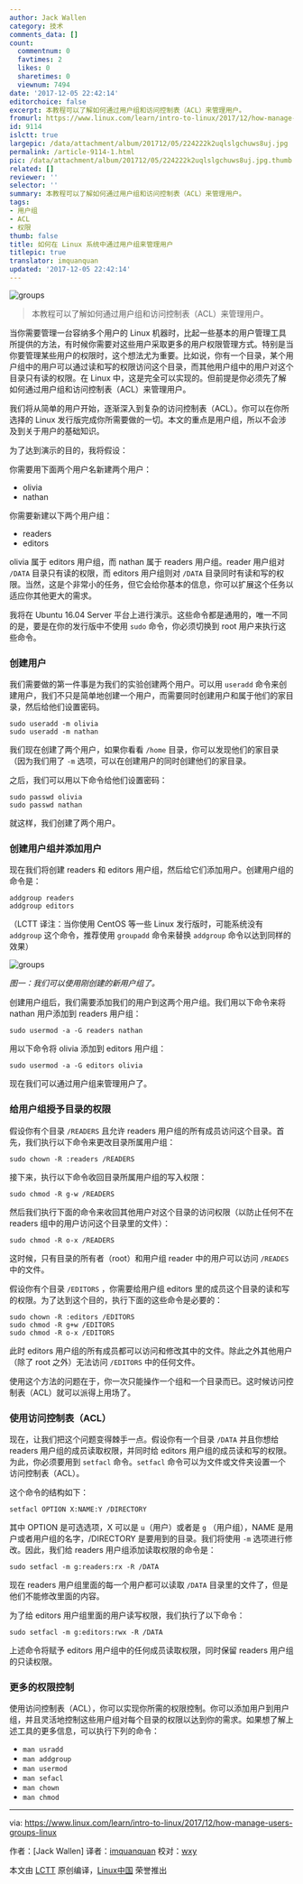 ```yaml
---
author: Jack Wallen
category: 技术
comments_data: []
count:
  commentnum: 0
  favtimes: 2
  likes: 0
  sharetimes: 0
  viewnum: 7494
date: '2017-12-05 22:42:14'
editorchoice: false
excerpt: 本教程可以了解如何通过用户组和访问控制表（ACL）来管理用户。
fromurl: https://www.linux.com/learn/intro-to-linux/2017/12/how-manage-users-groups-linux
id: 9114
islctt: true
largepic: /data/attachment/album/201712/05/224222k2uqlslgchuws8uj.jpg
permalink: /article-9114-1.html
pic: /data/attachment/album/201712/05/224222k2uqlslgchuws8uj.jpg.thumb.jpg
related: []
reviewer: ''
selector: ''
summary: 本教程可以了解如何通过用户组和访问控制表（ACL）来管理用户。
tags:
- 用户组
- ACL
- 权限
thumb: false
title: 如何在 Linux 系统中通过用户组来管理用户
titlepic: true
translator: imquanquan
updated: '2017-12-05 22:42:14'
---
```


![groups](/data/attachment/album/201712/05/224222k2uqlslgchuws8uj.jpg)



> 
> 本教程可以了解如何通过用户组和访问控制表（ACL）来管理用户。
> 
> 
> 


当你需要管理一台容纳多个用户的 Linux 机器时，比起一些基本的用户管理工具所提供的方法，有时候你需要对这些用户采取更多的用户权限管理方式。特别是当你要管理某些用户的权限时，这个想法尤为重要。比如说，你有一个目录，某个用户组中的用户可以通过读和写的权限访问这个目录，而其他用户组中的用户对这个目录只有读的权限。在 Linux 中，这是完全可以实现的。但前提是你必须先了解如何通过用户组和访问控制表（ACL）来管理用户。


我们将从简单的用户开始，逐渐深入到复杂的访问控制表（ACL）。你可以在你所选择的 Linux 发行版完成你所需要做的一切。本文的重点是用户组，所以不会涉及到关于用户的基础知识。


为了达到演示的目的，我将假设：


你需要用下面两个用户名新建两个用户：


* olivia
* nathan


你需要新建以下两个用户组：


* readers
* editors


olivia 属于 editors 用户组，而 nathan 属于 readers 用户组。reader 用户组对 `/DATA` 目录只有读的权限，而 editors 用户组则对 `/DATA` 目录同时有读和写的权限。当然，这是个非常小的任务，但它会给你基本的信息，你可以扩展这个任务以适应你其他更大的需求。


我将在 Ubuntu 16.04 Server 平台上进行演示。这些命令都是通用的，唯一不同的是，要是在你的发行版中不使用 `sudo` 命令，你必须切换到 root 用户来执行这些命令。


### 创建用户


我们需要做的第一件事是为我们的实验创建两个用户。可以用 `useradd` 命令来创建用户，我们不只是简单地创建一个用户，而需要同时创建用户和属于他们的家目录，然后给他们设置密码。



```
sudo useradd -m olivia
sudo useradd -m nathan

```

我们现在创建了两个用户，如果你看看 `/home` 目录，你可以发现他们的家目录（因为我们用了 `-m` 选项，可以在创建用户的同时创建他们的家目录。


之后，我们可以用以下命令给他们设置密码：



```
sudo passwd olivia
sudo passwd nathan

```

就这样，我们创建了两个用户。


### 创建用户组并添加用户


现在我们将创建 readers 和 editors 用户组，然后给它们添加用户。创建用户组的命令是：



```
addgroup readers
addgroup editors

```

（LCTT 译注：当你使用 CentOS 等一些 Linux 发行版时，可能系统没有 `addgroup` 这个命令，推荐使用 `groupadd` 命令来替换 `addgroup` 命令以达到同样的效果）


![groups](/data/attachment/album/201712/05/224231hdo32xtx3i26qc86.jpg)


*图一：我们可以使用刚创建的新用户组了。*


创建用户组后，我们需要添加我们的用户到这两个用户组。我们用以下命令来将 nathan 用户添加到 readers 用户组：



```
sudo usermod -a -G readers nathan

```

用以下命令将 olivia 添加到 editors 用户组：



```
sudo usermod -a -G editors olivia

```

现在我们可以通过用户组来管理用户了。


### 给用户组授予目录的权限


假设你有个目录 `/READERS` 且允许 readers 用户组的所有成员访问这个目录。首先，我们执行以下命令来更改目录所属用户组：



```
sudo chown -R :readers /READERS 

```

接下来，执行以下命令收回目录所属用户组的写入权限：



```
sudo chmod -R g-w /READERS

```

然后我们执行下面的命令来收回其他用户对这个目录的访问权限（以防止任何不在 readers 组中的用户访问这个目录里的文件）：



```
sudo chmod -R o-x /READERS

```

这时候，只有目录的所有者（root）和用户组 reader 中的用户可以访问 `/READES` 中的文件。


假设你有个目录 `/EDITORS` ，你需要给用户组 editors 里的成员这个目录的读和写的权限。为了达到这个目的，执行下面的这些命令是必要的：



```
sudo chown -R :editors /EDITORS
sudo chmod -R g+w /EDITORS
sudo chmod -R o-x /EDITORS

```

此时 editors 用户组的所有成员都可以访问和修改其中的文件。除此之外其他用户（除了 root 之外）无法访问 `/EDITORS` 中的任何文件。


使用这个方法的问题在于，你一次只能操作一个组和一个目录而已。这时候访问控制表（ACL）就可以派得上用场了。


### 使用访问控制表（ACL）


现在，让我们把这个问题变得棘手一点。假设你有一个目录 `/DATA` 并且你想给 readers 用户组的成员读取权限，并同时给 editors 用户组的成员读和写的权限。为此，你必须要用到 `setfacl` 命令。`setfacl` 命令可以为文件或文件夹设置一个访问控制表（ACL）。


这个命令的结构如下：



```
setfacl OPTION X:NAME:Y /DIRECTORY

```

其中 OPTION 是可选选项，X 可以是 `u`（用户）或者是 `g` （用户组），NAME 是用户或者用户组的名字，/DIRECTORY 是要用到的目录。我们将使用 `-m` 选项进行修改。因此，我们给 readers 用户组添加读取权限的命令是：



```
sudo setfacl -m g:readers:rx -R /DATA

```

现在 readers 用户组里面的每一个用户都可以读取 `/DATA` 目录里的文件了，但是他们不能修改里面的内容。


为了给 editors 用户组里面的用户读写权限，我们执行了以下命令：



```
sudo setfacl -m g:editors:rwx -R /DATA 

```

上述命令将赋予 editors 用户组中的任何成员读取权限，同时保留 readers 用户组的只读权限。


### 更多的权限控制


使用访问控制表（ACL），你可以实现你所需的权限控制。你可以添加用户到用户组，并且灵活地控制这些用户组对每个目录的权限以达到你的需求。如果想了解上述工具的更多信息，可以执行下列的命令：


* `man usradd`
* `man addgroup`
* `man usermod`
* `man sefacl`
* `man chown`
* `man chmod`




---


via: <https://www.linux.com/learn/intro-to-linux/2017/12/how-manage-users-groups-linux>


作者：[Jack Wallen] 译者：[imquanquan](https://github.com/imquanquan) 校对：[wxy](https://github.com/wxy)


本文由 [LCTT](https://github.com/LCTT/TranslateProject) 原创编译，[Linux中国](https://linux.cn/) 荣誉推出